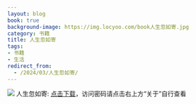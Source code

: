 ```yaml
---
layout: blog
book: true
background-image: https://img.locyoo.com/book人生忽如寄.jpg
category: 书籍
title: 人生忽如寄
tags:
- 书籍
- 生活
redirect_from:
  - /2024/03/人生忽如寄/
---
```

![](https://img.locyoo.com/book人生忽如寄.jpg)
人生忽如寄: <a name = "ref1" href="https://url18.ctfile.com/f/50983618-1323175018-4e5b7c?p=3619">点击下载</a>，访问密码请点击右上方“关于”自行查看